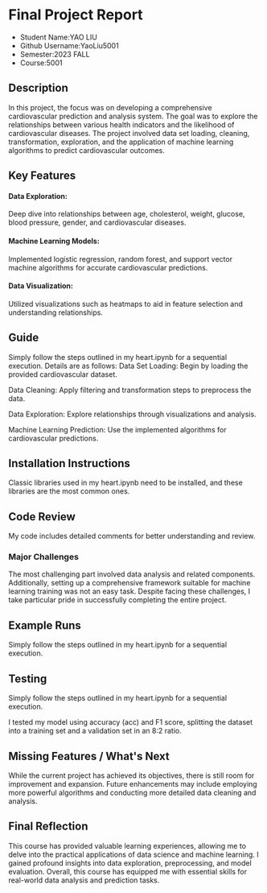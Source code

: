 # Final Project Report

* Student Name:YAO LIU
* Github Username:YaoLiu5001
* Semester:2023 FALL
* Course:5001



## Description 
In this project, the focus was on developing a comprehensive cardiovascular prediction and analysis system. The goal was to explore the relationships between various health indicators and the likelihood of cardiovascular diseases. The project involved data set loading, cleaning, transformation, exploration, and the application of machine learning algorithms to predict cardiovascular outcomes.


## Key Features
#### Data Exploration:
Deep dive into relationships between age, cholesterol, weight, glucose, blood pressure, gender, and cardiovascular diseases.
#### Machine Learning Models: 
Implemented logistic regression, random forest, and support vector machine algorithms for accurate cardiovascular predictions.
#### Data Visualization: 
Utilized visualizations such as heatmaps to aid in feature selection and understanding relationships.
## Guide
Simply follow the steps outlined in my heart.ipynb for a sequential execution. Details are as follows:
Data Set Loading: Begin by loading the provided cardiovascular dataset.

Data Cleaning: Apply filtering and transformation steps to preprocess the data.

Data Exploration: Explore relationships through visualizations and analysis.

Machine Learning Prediction: Use the implemented algorithms for cardiovascular predictions.


## Installation Instructions
Classic libraries used in my heart.ipynb need to be installed, and these libraries are the most common ones.

## Code Review
My code includes detailed comments for better understanding and review.

### Major Challenges
The most challenging part involved data analysis and related components. Additionally, setting up a comprehensive framework suitable for machine learning training was not an easy task. Despite facing these challenges, I take particular pride in successfully completing the entire project.


## Example Runs
Simply follow the steps outlined in my heart.ipynb for a sequential execution.

## Testing
Simply follow the steps outlined in my heart.ipynb for a sequential execution.

I tested my model using accuracy (acc) and F1 score, splitting the dataset into a training set and a validation set in an 8:2 ratio.


## Missing Features / What's Next
While the current project has achieved its objectives, there is still room for improvement and expansion. Future enhancements may include employing more powerful algorithms and conducting more detailed data cleaning and analysis.

## Final Reflection
This course has provided valuable learning experiences, allowing me to delve into the practical applications of data science and machine learning. I gained profound insights into data exploration, preprocessing, and model evaluation. Overall, this course has equipped me with essential skills for real-world data analysis and prediction tasks.